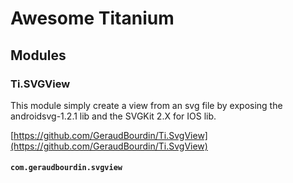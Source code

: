 # Awesome Titanium

## Modules

### Ti.SVGView

This module simply create a view from an svg file by exposing the androidsvg-1.2.1 lib and the SVGKit 2.X for IOS lib.

[https://github.com/GeraudBourdin/Ti.SvgView](https://github.com/GeraudBourdin/Ti.SvgView)

#### `com.geraudbourdin.svgview`

